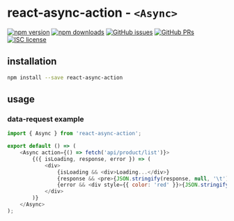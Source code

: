 # react-async-action - `<Async>`

[![npm version](https://img.shields.io/npm/v/react-async-action.svg)](https://www.npmjs.com/package/react-async-action)
[![npm downloads](https://img.shields.io/npm/dm/react-async-action.svg)](https://www.npmjs.com/package/react-async-action)
[![GitHub issues](https://img.shields.io/github/issues/rootsher/react-async-action.svg)](https://github.com/ghengeveld/react-async/issues)
[![GitHub PRs](https://img.shields.io/github/issues-pr/rootsher/react-async-action.svg)](https://github.com/ghengeveld/react-async/pulls)
[![ISC license](https://img.shields.io/npm/l/react-async.svg)](https://opensource.org/licenses/ISC)

## installation

```bash
npm install --save react-async-action
```

## usage

### data-request example

```js
import { Async } from 'react-async-action';

export default () => (
    <Async action={() => fetch('api/product/list')}>
        {({ isLoading, response, error }) => (
            <div>
                {isLoading && <div>Loading...</div>}
                {response && <pre>{JSON.stringify(response, null, '\t')}</pre>}
                {error && <div style={{ color: 'red' }}>{JSON.stringify(error, null, '\t')}</div>}
            </div>
        )}
    </Async>
);
```
